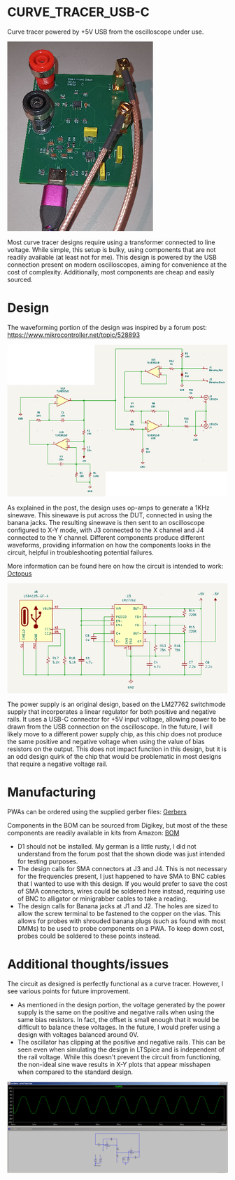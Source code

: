 # CURVE_TRACER_USB-C
Curve tracer powered by +5V USB from the oscilloscope under use. 

![Picture](img_curveTracer_revA0.png)

Most curve tracer designs require using a transformer connected to line voltage. While simple, this setup is bulky, using components that are not readily available (at least not for me). This design is powered by the USB connection present on modern oscilloscopes, aiming for convenience at the cost of complexity. Additionally, most components are cheap and easily sourced. 

# Design

The waveforming portion of the design was inspired by a forum post: https://www.mikrocontroller.net/topic/528893

![Schematic_waveforming](img_waveform.png)

As explained in the post, the design uses op-amps to generate a 1KHz sinewave. This sinewave is put across the DUT, connected in using the banana jacks. The resulting sinewave is then sent to an oscilloscope configured to X-Y mode, with J3 connected to the X channel and J4 connected to the Y channel. Different components produce different waveforms, providing information on how the components looks in the circuit, helpful in troubleshooting potential failures. 

More information can be found here on how the circuit is intended to work: [Octopus](nl1975may.pdf)

![Schematic_power](img_power.png)

The power supply is an original design, based on the LM27762 switchmode supply that incorporates a linear regulator for both positive and negative rails. It uses a USB-C connector for +5V input voltage, allowing power to be drawn from the USB connection on the oscilloscope. In the future, I will likely move to a different power supply chip, as this chip does not produce the same positive and negative voltage when using the value of bias resistors on the output. This does not impact function in this design, but it is an odd design quirk of the chip that would be problematic in most designs that require a negative voltage rail. 

# Manufacturing

PWAs can be ordered using the supplied gerber files: [Gerbers](gerbers_revA0.zip)

Components in the BOM can be sourced from Digikey, but most of the these components are readily available in kits from Amazon: [BOM](BOM_rA0.csv)

- D1 should not be installed. My german is a little rusty, I did not understand from the forum post that the shown diode was just intended for testing purposes. 
- The design calls for SMA connectors at J3 and J4. This is not necessary for the frequencies present, I just happened to have SMA to BNC cables that I wanted to use with this design. If you would prefer to save the cost of SMA connectors, wires could be soldered here instead, requiring use of BNC to alligator or minigrabber cables to take a reading.
- The design calls for Banana jacks at J1 and J2. The holes are sized to allow the screw terminal to be fastened to the copper on the vias. This allows for probes with shrouded banana plugs (such as found with most DMMs) to be used to probe components on a PWA. To keep down cost, probes could be soldered to these points instead.

# Additional thoughts/issues

The circuit as designed is perfectly functional as a curve tracer. However, I see various points for future improvement.

- As mentioned in the design portion, the voltage generated by the power supply is the same on the positive and negative rails when using the same bias resistors. In fact, the offset is small enough that it would be difficult to balance these voltages. In the future, I would prefer using a design with voltages balanced around 0V.
- The oscillator has clipping at the positive and negative rails. This can be seen even when simulating the design in LTSpice and is independent of the rail voltage. While this doesn't prevent the circuit from functioning, the non-ideal sine wave results in X-Y plots that appear misshapen when compared to the standard design. 

![img_sim](img_sim.png)

